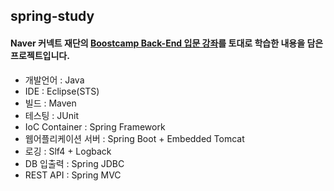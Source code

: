 ## spring-study

#### Naver 커넥트 재단의 [Boostcamp Back-End 입문 강좌](http://www.edwith.org/boostcamp_web/joinLectures/9924)를 토대로 학습한 내용을 담은 프로젝트입니다.

- 개발언어 : Java
- IDE : Eclipse(STS)
- 빌드 : Maven
- 테스팅 : JUnit
- IoC Container : Spring Framework
- 웹어플리케이션 서버 : Spring Boot + Embedded Tomcat
- 로깅 : Slf4 + Logback
- DB 입출력 : Spring JDBC
- REST API : Spring MVC
